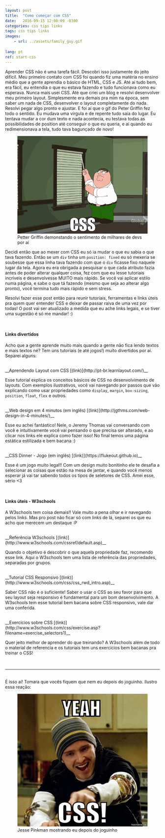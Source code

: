 ```yaml
---
layout: post
title:  "Como começar com CSS"
date:   2016-09-15 12:00:09 -0300
categories: css tips links
tags: css tips links 
images: 
    - url: ../assets/family_guy.gif

lang: pt
ref: start-css
---
```


Aprender CSS não é uma tarefa fácil. Descobri isso justamente do jeito difícil. Meu primeiro contato com CSS foi quando fiz uma matéria no ensino médio que a gente aprendia o básico de HTML, CSS e JS. Até aí tudo bem, era fácil, eu entendia o que eu estava fazendo e tudo funcionava como eu esperava. Nunca mais usei CSS. Até que criei um blog e resolvi desenvolver meu primeiro layout. Simplesmente era demais pra mim na época, sem saber um nada de CSS, desenvolver o layout completamente do nada. Resolvi pegar algo pronto e ajustar. E foi aí que o gif do Peter Griffin fez todo o sentido. Eu mudava uma vírgula e de repente tudo saía do lugar. Eu tentava mudar a cor dum texto e nada acontecia, eu testava todas as possibilidades de position até conseguir o que eu queria, e aí quando eu redimensionava a tela, tudo tava bagunçado de novo!

<figure class="pic-post-center">
  <img src="../assets/family_guy.gif" alt="Gif do desenho Family Guy ajustando uma persiana com a legenda CSS">
  <figcaption>Petter Griffin demonstando o sentimento de milhares de devs por aí</figcaption>
</figure>

Decidi então que ao mexer com CSS eu só ia mudar o que eu sabia o que tava fazendo. Então se um `div` tinha um `position: fixed` eu só mexeria se soubesse que essa linha tava fazendo com que o `div` ficasse fixo naquele lugar da tela. Agora eu era obrigada a pesquisar o que cada atributo fazia antes de poder alterar qualquer coisa, fez com que eu lesse tutoriais incríveis e desenvolvesse MUITO mais rápido. Se você vai aplicar estilo numa página, e sabe o que tá fazendo (mesmo que seja ao alterar algo pronto), você termina tudo mais rápido e sem stress.

Resolvi fazer esse post então para reunir tutoriais, ferramentas e links úteis pra quem quer entender CSS e deixar de passar raiva de uma vez por todas! O post vai ser atualizado a medida que eu ache links legais, e se tiver uma sugestão é só me mandar! :)



<br>

#### Links divertidos
Acho que a gente aprende muito mais quando a gente não fica lendo textos e mais textos né? Tem uns tutoriais (e até jogos!) muito divertidos por aí. Separei alguns:

<br>
__Aprendendo Layout com CSS [(link)](http://pt-br.learnlayout.com/)__

Esse tutorial explica os conceitos básicos de CSS no desenvolvimento de layouts. Com exemplos ilustrativos, você vai navegando por passos que vão explicando como usar propriedades como `display`, `margin`, `box-sizing`, `position`, `float`, `flex` e outros.

<br>
__Web design em 4 minutos (em inglês) [(link)](http://jgthms.com/web-design-in-4-minutes/)__

Esse eu achei fantástico! Nele, o Jeremy Thomas vai conversando com você e intuitivamente você vai pensando o que precisa ser alterado, e ao clicar nos links ele explica como fazer isso! No final temos uma página estática estilizada e bem bacana :)

<br>
__CSS Dinner - Jogo (em inglês) [(link)](https://flukeout.github.io)__

Esse é um jogo muito legal!! Com um design muito bonitinho ele te desafia a selecionar as coisas que estão na mesa de jantar, e quando você menos esperar já vai tar sabendo todos os tipos de seletores de CSS. Amei esse, sério <3

<br>

#### Links úteis - W3schools
A W3schools tem coisa demais!! Vale muito a pena olhar e ir navegando pelos links. Mas pro post não ficar só com links de lá, separei os que eu acho que merecem um destaque :P

<br>
__Referência W3schools [(link)](http://www.w3schools.com/cssref/default.asp)__

Quando o objetivo é descobrir o que aquela propriedade faz, recomendo esse link. Aqui o W3schools tem uma lista de referência das propriedades, separadas por grupos. 

<br>
__Tutorial CSS Responsivo [(link)](http://www.w3schools.com/css/css_rwd_intro.asp)__

Saber CSS não é o suficiente! Saber o usar o CSS ao seu favor para que seu layout seja responsivo é fundamental para um bom desenvolvimento. A W3schools tem esse tutorial bem bacana sobre CSS responsivo, vale dar uma conferida.

<br>
__Exercícios sobre CSS [(link)](http://www.w3schools.com/css/exercise.asp?filename=exercise_selectors1)__

Quer jeito melhor de aprender do que treinando? A W3schools além de todo o material de referencia e os tutoriais tem uns exercícios bem bacanas pra treinar o CSS!

<br>
<hr>
<br>
É isso aí! Tomara que vocês fiquem que nem eu depois do joguinho. Ilustro essa reação:

<figure class="pic-post-center">
  <img src="../assets/yeah-css.jpg" alt="Gif do desenho Family Guy ajustando uma persiana com a legenda CSS">
  <figcaption>Jesse Pinkman mostrando eu depois do joguinho</figcaption>
</figure>












